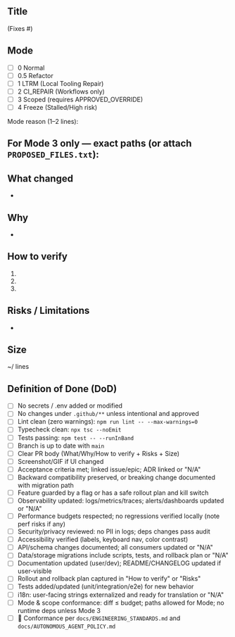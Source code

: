 ## Title

<short imperative> (Fixes #<NUMBER>)

## Mode

- [ ] 0 Normal
- [ ] 0.5 Refactor
- [ ] 1 LTRM (Local Tooling Repair)
- [ ] 2 CI_REPAIR (Workflows only)
- [ ] 3 Scoped (requires APPROVED_OVERRIDE)
- [ ] 4 Freeze (Stalled/High risk)

Mode reason (1–2 lines):

For Mode 3 only — exact paths (or attach `PROPOSED_FILES.txt`):
-

## What changed

-

## Why

-

## How to verify

1.
2.
3.

## Risks / Limitations

-

## Size

~<added>/<removed> lines

## Definition of Done (DoD)

- [ ] No secrets / .env added or modified
- [ ] No changes under `.github/**` unless intentional and approved
- [ ] Lint clean (zero warnings): `npm run lint -- --max-warnings=0`
- [ ] Typecheck clean: `npx tsc --noEmit`
- [ ] Tests passing: `npm test -- --runInBand`
- [ ] Branch is up to date with `main`
- [ ] Clear PR body (What/Why/How to verify + Risks + Size)
- [ ] Screenshot/GIF if UI changed
 - [ ] Acceptance criteria met; linked issue/epic; ADR linked or "N/A"
 - [ ] Backward compatibility preserved, or breaking change documented with migration path
 - [ ] Feature guarded by a flag or has a safe rollout plan and kill switch
 - [ ] Observability updated: logs/metrics/traces; alerts/dashboards updated or "N/A"
 - [ ] Performance budgets respected; no regressions verified locally (note perf risks if any)
 - [ ] Security/privacy reviewed: no PII in logs; deps changes pass audit
 - [ ] Accessibility verified (labels, keyboard nav, color contrast)
 - [ ] API/schema changes documented; all consumers updated or "N/A"
 - [ ] Data/storage migrations include scripts, tests, and rollback plan or "N/A"
 - [ ] Documentation updated (user/dev); README/CHANGELOG updated if user-visible
 - [ ] Rollout and rollback plan captured in "How to verify" or "Risks"
 - [ ] Tests added/updated (unit/integration/e2e) for new behavior
 - [ ] i18n: user-facing strings externalized and ready for translation or "N/A"
  - [ ] Mode & scope conformance: diff ≤ budget; paths allowed for Mode; no runtime deps unless Mode 3
  - [ ] 🧩 Conformance per `docs/ENGINEERING_STANDARDS.md` and `docs/AUTONOMOUS_AGENT_POLICY.md`
